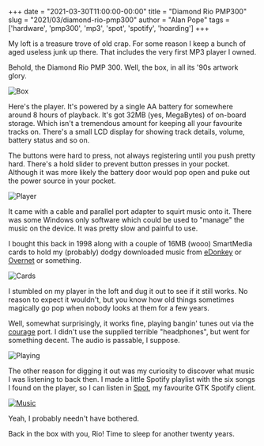 +++
date = "2021-03-30T11:00:00-00:00"
title = "Diamond Rio PMP300"
slug = "2021/03/diamond-rio-pmp300"
author = "Alan Pope"
tags = ['hardware', 'pmp300', 'mp3', 'spot', 'spotify', 'hoarding']
+++

My loft is a treasure trove of old crap. For some reason I keep a bunch of aged useless junk up there. That includes the very first MP3 player I owned. 

Behold, the Diamond Rio PMP 300. Well, the box, in all its '90s artwork glory.

![Box](/images/2021-03-30/box.jpg)

Here's the player. It's powered by a single AA battery for somewhere around 8 hours of playback. It's got 32MB (yes, MegaBytes) of on-board storage. Which isn't a tremendous amount for keeping all your favourite tracks on. There's a small LCD display for showing track details, volume, battery status and so on. 

The buttons were hard to press, not always registering until you push pretty hard. There's a hold slider to prevent button presses in your pocket. Although it was more likely the battery door would pop open and puke out the power source in your pocket. 

![Player](/images/2021-03-30/player.jpg)

It came with a cable and parallel port adapter to squirt music onto it. There was some Windows only software which could be used to "manage" the music on the device. It was pretty slow and painful to use. 

I bought this back in 1998 along with a couple of 16MB (wooo) SmartMedia cards to hold my (probably) dodgy downloaded music from [eDonkey](https://en.wikipedia.org/wiki/EDonkey_network) or [Overnet](https://en.wikipedia.org/wiki/Overnet) or something. 

![Cards](/images/2021-03-30/cards.jpg)

I stumbled on my player in the loft and dug it out to see if it still works. No reason to expect it wouldn't, but you know how old things sometimes magically go pop when nobody looks at them for a few years. 

Well, somewhat surprisingly, it works fine, playing bangin' tunes out via the [courage](https://www.theverge.com/2016/9/7/12838024/apple-iphone-7-plus-headphone-jack-removal-courage) port. I didn't use the supplied terrible "headphones", but went for something decent. The audio is passable, I suppose.

![Playing](/images/2021-03-30/playing.jpg)

The other reason for digging it out was my curiosity to discover what music I was listening to back then. I made a little Spotify playlist with the six songs I found on the player, so I can listen in [Spot](https://snapcraft.io/spot), my favourite GTK Spotify client.

[![Music](/images/2021-03-30/songs.png)](/images/2021-03-30/songs.png)

Yeah, I probably needn't have bothered.

Back in the box with you, Rio! Time to sleep for another twenty years.
